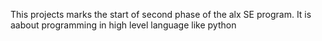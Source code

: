 This projects marks the start of second phase of the alx SE program. It is aabout programming in high level language like python

